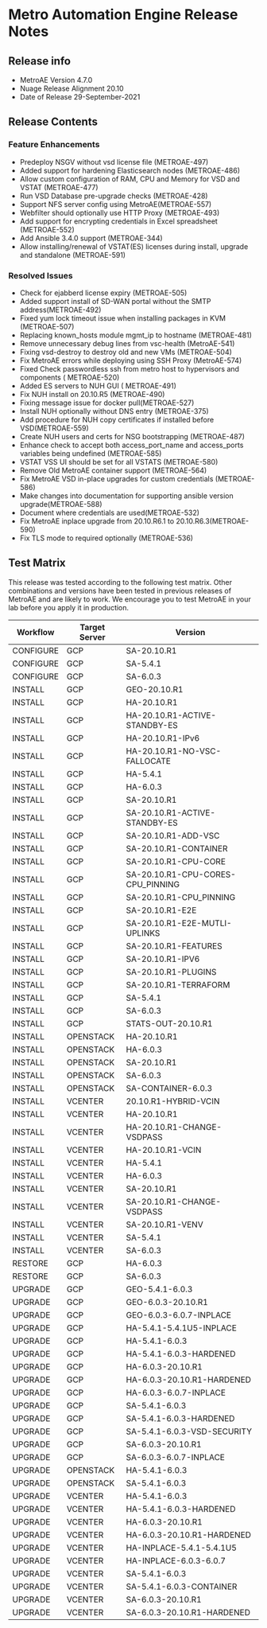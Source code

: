 # Metro Automation Engine Release Notes

## Release info

* MetroAE Version 4.7.0
* Nuage Release Alignment 20.10
* Date of Release 29-September-2021

## Release Contents

### Feature Enhancements

* Predeploy NSGV without vsd license file (METROAE-497)
* Added support for hardening Elasticsearch nodes (METROAE-486)
* Allow custom configuration of RAM, CPU and Memory for VSD and VSTAT (METROAE-477)
* Run VSD Database pre-upgrade checks (METROAE-428)
* Support NFS server config using MetroAE(METROAE-557)
* Webfilter should optionally use HTTP Proxy (METROAE-493)
* Add support for encrypting credentials in Excel spreadsheet (METROAE-552)
* Add Ansible 3.4.0 support (METROAE-344)
* Allow installing/renewal of VSTAT(ES) licenses during install, upgrade and standalone (METROAE-591)

### Resolved Issues

* Check for ejabberd license expiry (METROAE-505)
* Added support install of SD-WAN portal without the SMTP address(METROAE-492)
* Fixed yum lock timeout issue when installing packages in KVM (METROAE-507)
* Replacing known_hosts module mgmt_ip to hostname (METROAE-481)
* Remove unnecessary debug lines from vsc-health (MetroAE-541)
* Fixing vsd-destroy to destroy old and new VMs (METROAE-504)
* Fix MetroAE errors while deploying using SSH Proxy (MetroAE-574)
* Fixed Check passwordless ssh from metro host to hypervisors and components ( METROAE-520)
* Added ES servers to NUH GUI ( METROAE-491)
* Fix NUH install on 20.10.R5 (METROAE-490)
* Fixing message issue for docker pull(METROAE-527)
* Install NUH optionally without DNS entry (METROAE-375)
* Add procedure for NUH copy certificates if installed before VSD(METROAE-559)
* Create NUH users and certs for NSG bootstrapping (METROAE-487)
* Enhance check to accept both access_port_name and access_ports variables being undefined (METROAE-585)
* VSTAT VSS UI should be set for all VSTATS (METROAE-580)
* Remove Old MetroAE container support (METROAE-564)
* Fix MetroAE VSD in-place upgrades for custom credentials (METROAE-586)
* Make changes into documentation for supporting ansible version upgrade(METROAE-588)
* Document where credentials are used(METROAE-532)
* Fix MetroAE inplace upgrade from 20.10.R6.1 to 20.10.R6.3(METROAE-590)
* Fix TLS mode to required optionally (METROAE-536)

## Test Matrix

This release was tested according to the following test matrix. Other combinations and versions have been tested in previous releases of MetroAE and are likely to work. We encourage you to test MetroAE in your lab before you apply it in production.

Workflow   | Target Server   | Version
---------- | --------------- | --------------------
CONFIGURE  | GCP             | SA-20.10.R1         
CONFIGURE  | GCP             | SA-5.4.1            
CONFIGURE  | GCP             | SA-6.0.3            
INSTALL    | GCP             | GEO-20.10.R1        
INSTALL    | GCP             | HA-20.10.R1         
INSTALL    | GCP             | HA-20.10.R1-ACTIVE-STANDBY-ES
INSTALL    | GCP             | HA-20.10.R1-IPv6    
INSTALL    | GCP             | HA-20.10.R1-NO-VSC-FALLOCATE
INSTALL    | GCP             | HA-5.4.1            
INSTALL    | GCP             | HA-6.0.3            
INSTALL    | GCP             | SA-20.10.R1         
INSTALL    | GCP             | SA-20.10.R1-ACTIVE-STANDBY-ES
INSTALL    | GCP             | SA-20.10.R1-ADD-VSC
INSTALL    | GCP             | SA-20.10.R1-CONTAINER
INSTALL    | GCP             | SA-20.10.R1-CPU-CORE
INSTALL    | GCP             | SA-20.10.R1-CPU-CORES-CPU_PINNING
INSTALL    | GCP             | SA-20.10.R1-CPU_PINNING
INSTALL    | GCP             | SA-20.10.R1-E2E     
INSTALL    | GCP             | SA-20.10.R1-E2E-MUTLI-UPLINKS
INSTALL    | GCP             | SA-20.10.R1-FEATURES
INSTALL    | GCP             | SA-20.10.R1-IPV6    
INSTALL    | GCP             | SA-20.10.R1-PLUGINS
INSTALL    | GCP             | SA-20.10.R1-TERRAFORM
INSTALL    | GCP             | SA-5.4.1            
INSTALL    | GCP             | SA-6.0.3            
INSTALL    | GCP             | STATS-OUT-20.10.R1  
INSTALL    | OPENSTACK       | HA-20.10.R1         
INSTALL    | OPENSTACK       | HA-6.0.3            
INSTALL    | OPENSTACK       | SA-20.10.R1         
INSTALL    | OPENSTACK       | SA-6.0.3            
INSTALL    | OPENSTACK       | SA-CONTAINER-6.0.3  
INSTALL    | VCENTER         | 20.10.R1-HYBRID-VCIN
INSTALL    | VCENTER         | HA-20.10.R1         
INSTALL    | VCENTER         | HA-20.10.R1-CHANGE-VSDPASS
INSTALL    | VCENTER         | HA-20.10.R1-VCIN    
INSTALL    | VCENTER         | HA-5.4.1            
INSTALL    | VCENTER         | HA-6.0.3            
INSTALL    | VCENTER         | SA-20.10.R1         
INSTALL    | VCENTER         | SA-20.10.R1-CHANGE-VSDPASS
INSTALL    | VCENTER         | SA-20.10.R1-VENV    
INSTALL    | VCENTER         | SA-5.4.1            
INSTALL    | VCENTER         | SA-6.0.3            
RESTORE    | GCP             | HA-6.0.3            
RESTORE    | GCP             | SA-6.0.3            
UPGRADE    | GCP             | GEO-5.4.1-6.0.3     
UPGRADE    | GCP             | GEO-6.0.3-20.10.R1  
UPGRADE    | GCP             | GEO-6.0.3-6.0.7-INPLACE
UPGRADE    | GCP             | HA-5.4.1-5.4.1U5-INPLACE
UPGRADE    | GCP             | HA-5.4.1-6.0.3      
UPGRADE    | GCP             | HA-5.4.1-6.0.3-HARDENED
UPGRADE    | GCP             | HA-6.0.3-20.10.R1   
UPGRADE    | GCP             | HA-6.0.3-20.10.R1-HARDENED
UPGRADE    | GCP             | HA-6.0.3-6.0.7-INPLACE
UPGRADE    | GCP             | SA-5.4.1-6.0.3      
UPGRADE    | GCP             | SA-5.4.1-6.0.3-HARDENED
UPGRADE    | GCP             | SA-5.4.1-6.0.3-VSD-SECURITY
UPGRADE    | GCP             | SA-6.0.3-20.10.R1   
UPGRADE    | GCP             | SA-6.0.3-6.0.7-INPLACE
UPGRADE    | OPENSTACK       | HA-5.4.1-6.0.3      
UPGRADE    | OPENSTACK       | SA-5.4.1-6.0.3      
UPGRADE    | VCENTER         | HA-5.4.1-6.0.3      
UPGRADE    | VCENTER         | HA-5.4.1-6.0.3-HARDENED
UPGRADE    | VCENTER         | HA-6.0.3-20.10.R1   
UPGRADE    | VCENTER         | HA-6.0.3-20.10.R1-HARDENED
UPGRADE    | VCENTER         | HA-INPLACE-5.4.1-5.4.1U5
UPGRADE    | VCENTER         | HA-INPLACE-6.0.3-6.0.7
UPGRADE    | VCENTER         | SA-5.4.1-6.0.3      
UPGRADE    | VCENTER         | SA-5.4.1-6.0.3-CONTAINER
UPGRADE    | VCENTER         | SA-6.0.3-20.10.R1   
UPGRADE    | VCENTER         | SA-6.0.3-20.10.R1-HARDENED
